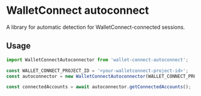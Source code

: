 # WalletConnect autoconnect

A library for automatic detection for WalletConnect-connected sessions.

## Usage

```js
import WalletConnectAutoconnector from 'wallet-connect-autoconnect';

const WALLET_CONNECT_PROJECT_ID = '<your-walletconnect-project-id>';
const autoconnector = new WalletConnectAutoconnector(WALLET_CONNECT_PROJECT_ID);

const connectedAccounts = await autoconnector.getConnectedAccounts();
```